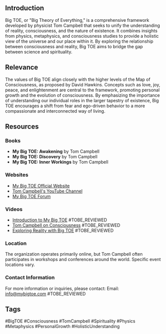 ## Introduction
Big TOE, or "Big Theory of Everything," is a comprehensive framework developed by physicist Tom Campbell that seeks to unify the understanding of reality, consciousness, and the nature of existence. It combines insights from physics, metaphysics, and consciousness studies to provide a holistic view of the universe and our place within it. By exploring the relationship between consciousness and reality, Big TOE aims to bridge the gap between science and spirituality.

## Relevance
The values of Big TOE align closely with the higher levels of the Map of Consciousness, as proposed by David Hawkins. Concepts such as love, joy, peace, and enlightenment are central to the framework, promoting personal growth and the evolution of consciousness. By emphasizing the importance of understanding our individual roles in the larger tapestry of existence, Big TOE encourages a shift from fear and ego-driven behavior to a more compassionate and interconnected way of living.

## Resources

### Books
- **My Big TOE: Awakening** by Tom Campbell
- **My Big TOE: Discovery** by Tom Campbell
- **My Big TOE: Inner Workings** by Tom Campbell

### Websites
- [My Big TOE Official Website](https://www.mybigtoe.com)
- [Tom Campbell's YouTube Channel](https://www.youtube.com/user/TomCampbellMyBigToe)
- [My Big TOE Forum](https://www.mybigtoe.com/forum)

### Videos
- [Introduction to My Big TOE](https://www.youtube.com/watch?v=example1) #TOBE_REVIEWED
- [Tom Campbell on Consciousness](https://www.youtube.com/watch?v=example2) #TOBE_REVIEWED
- [Exploring Reality with Big TOE](https://www.youtube.com/watch?v=example3) #TOBE_REVIEWED

### Location
The organization operates primarily online, but Tom Campbell often participates in workshops and conferences around the world. Specific event locations vary.

### Contact Information
For more information or inquiries, please contact:
Email: info@mybigtoe.com #TOBE_REVIEWED

## Tags
#BigTOE #Consciousness #TomCampbell #Spirituality #Physics #Metaphysics #PersonalGrowth #HolisticUnderstanding
